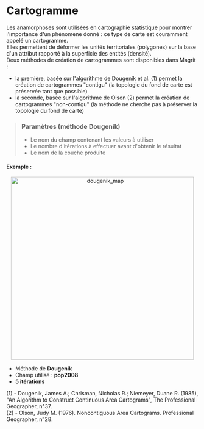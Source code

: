 # Cartogramme

Les anamorphoses sont utilisées en cartographie statistique pour montrer l'importance d'un phénomène donné : ce type de carte est couramment appelé un cartogramme.  
Elles permettent de déformer les unités territoriales (polygones) sur la base d'un attribut rapporté à la superficie des entités (densité).  
Deux méthodes de création de cartogrammes sont disponibles dans Magrit :
  - la première, basée sur l'algorithme de Dougenik et al. (1) permet la création de cartogrammes "contigu" (la topologie du fond de carte est préservée tant que possible)
  - la seconde, basée sur l'algorithme de Olson (2) permet la création de cartogrammes "non-contigu" (la méthode ne cherche pas à préserver la topologie du fond de carte)

> ### Paramètres (méthode Dougenik)
> * Le nom du champ contenant les valeurs à utiliser
> * Le nombre d'itérations à effectuer avant d'obtenir le résultat
> * Le nom de la couche produite

#### Exemple :

<p style="text-align: center;">
<img src="img/dougenik.png" alt="dougenik_map" style="width: 480px;"/>
</p>

- Méthode de **Dougenik**
- Champ utilisé : **pop2008**
- **5 itérations**

(1) - Dougenik, James A.; Chrisman, Nicholas R.; Niemeyer, Duane R. (1985), "An Algorithm to Construct Continuous Area Cartograms", The Professional Geographer, n°37.  
(2) - Olson, Judy M. (1976). Noncontiguous Area Cartograms. Professional Geographer, n°28.
